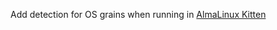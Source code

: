 Add detection for OS grains when running in [AlmaLinux Kitten](https://wiki.almalinux.org/release-notes/kitten-10.html)
